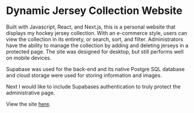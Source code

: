 # Dynamic Jersey Collection Website

Built with Javascript, React, and Next.js, this is a personal website that displays my hockey jersey collection. With an e-commerce style, users can view the collection in its entirety, or search, sort, and filter. Administrators have the ability to manage the collection by adding and deleting jerseys in a protected page. The site was designed for desktop, but still performs well on mobile devices.

Supabase was used for the back-end and its native Postgre SQL database and cloud storage were used for storing information and images.

Next I would like to include Supabases authentication to truly protect the administrative page.

View the site [here](https://jerseys-ten.vercel.app).